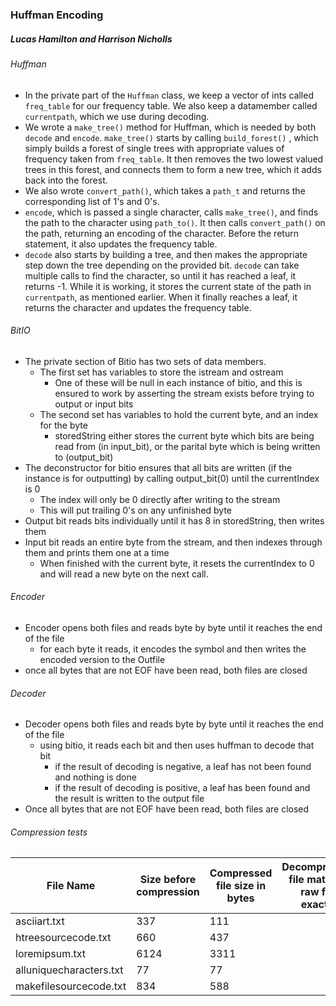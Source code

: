 ### Huffman Encoding

##### Lucas Hamilton and Harrison Nicholls

###### Huffman

- In the private part of the `Huffman` class, we keep a vector of ints called `freq_table` for our frequency table. We also keep a datamember called `currentpath`, which we use during decoding.
- We wrote a `make_tree()` method for Huffman, which is needed by both `decode` and `encode`. `make_tree()` starts by calling `build_forest()` , which simply builds a forest of single trees with appropriate values of frequency taken from `freq_table`. It then removes the two lowest valued trees in this forest, and connects them to form a new tree, which it adds back into the forest.
- We also wrote `convert_path()`, which takes a `path_t` and returns the corresponding list of 1's and 0's.
- `encode`, which is passed a single character, calls `make_tree()`, and finds the path to the character using `path_to()`. It then calls `convert_path()` on the path, returning an encoding of the character. Before the return statement, it also updates the frequency table.
- `decode` also starts by building a tree, and then makes the appropriate step down the tree depending on the provided bit. `decode` can take multiple calls to find the character, so until it has reached a leaf, it returns -1. While it is working, it stores the current state of the path in `currentpath`, as mentioned earlier. When it finally reaches a leaf, it returns the character and updates the frequency table.

###### BitIO

- The private section of Bitio has two sets of data members.
  - The first set has variables to store the istream and ostream
    - One of these will be null in each instance of bitio, and this is ensured to work by asserting the stream exists before trying to output or input bits
  - The second set has variables to hold the current byte, and an index for the byte
    - storedString either stores the current byte which bits are being read from (in input_bit), or the parital byte which is being written to (output_bit)
- The deconstructor for bitio ensures that all bits are written (if the instance is for outputting) by calling output_bit(0) until the currentIndex is 0
  - The index will only be 0 directly after writing to the stream
  - This will put trailing 0's on any unfinished byte
- Output bit reads bits individually until it has 8 in storedString, then writes them
- Input bit reads an entire byte from the stream, and then indexes through them and prints them one at a time
  - When finished with the current byte, it resets the currentIndex to 0 and will read a new byte on the next call.

###### Encoder

- Encoder opens both files and reads byte by byte until it reaches the end of the file
  - for each byte it reads, it encodes the symbol and then writes the encoded version to the Outfile
- once all bytes that are not EOF have been read, both files are closed

###### Decoder

- Decoder opens both files and reads byte by byte until it reaches the end of the file
  - using bitio, it reads each bit and then uses huffman to decode that bit
    - if the result of decoding is negative, a leaf has not been found and nothing is done
    - if the result of decoding is positive, a leaf has been found and the result is written to the output file
- Once all bytes that are not EOF have been read, both files are closed

###### Compression tests
| File Name               | Size before compression | Compressed file size in bytes | Decompressed file matches raw file exactly |
| ----------------------- | ----------------------- | ----------------------------- | ------------------------------------------ |
| asciiart.txt            | 337                     | 111                           |                                            |
| htreesourcecode.txt     | 660                     | 437                           |                                            |
| loremipsum.txt          | 6124                    | 3311                          |                                            |
| alluniquecharacters.txt | 77                      | 77                            |                                            |
| makefilesourcecode.txt  | 834                     | 588                           |                                            |
